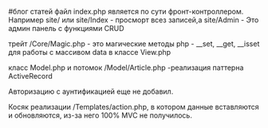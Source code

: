 #блог статей
файл index.php является по сути фронт-контроллером.
Например site/ или site/Index - просморт всез записей,а 
site/Admin - Это админ панель с функциями CRUD

трейт /Core/Magic.php - это магические методы php - __set, __get,
__isset для работы с массивом data в классе View.php

класс Model.php и потомок /Model/Article.php -реализация паттерна ActiveRecord

Авторизацию с аунтификацией еще не добавил.

Косяк реализации /Templates/action.php, в котором данные вставляются и обновляются,
из-за него 100% MVC не получилось. 

